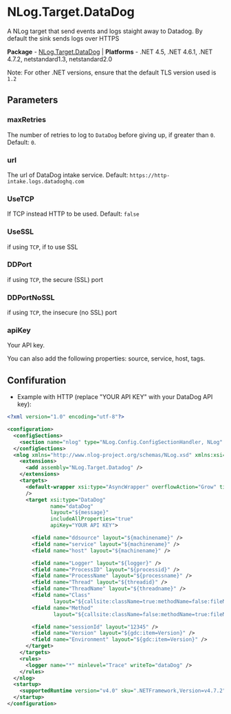 # NLog.Target.DataDog

A NLog target that send events and logs staight away to Datadog. By default the sink sends logs over HTTPS

**Package** - [NLog.Target.DataDog](https://www.nuget.org/packages/NLog.Target.Datadog/)
| **Platforms** - .NET 4.5, .NET 4.6.1, .NET 4.7.2, netstandard1.3, netstandard2.0

Note: For other .NET versions, ensure that the default TLS version used is `1.2`


## Parameters
### maxRetries
The number of retries to log to `DataDog` before giving up, if greater than `0`. Default: `0`. 

### url
The url of DataDog intake service. Default: `https://http-intake.logs.datadoghq.com`

### UseTCP
If TCP instead HTTP to be used. Default: `false`

### UseSSL
if using `TCP`, if to use SSL

### DDPort
if using `TCP`, the secure (SSL) port

### DDPortNoSSL
if using `TCP`, the insecure (no SSL) port

### apiKey
Your API key.

You can also add the following properties: source, service, host, tags.

## Confifuration

* Example with HTTP (replace "YOUR API KEY" with your DataDog API key):

```xml
<?xml version="1.0" encoding="utf-8"?>

<configuration>
  <configSections>
    <section name="nlog" type="NLog.Config.ConfigSectionHandler, NLog" />
  </configSections>
  <nlog xmlns="http://www.nlog-project.org/schemas/NLog.xsd" xmlns:xsi="http://www.w3.org/2001/XMLSchema-instance">
    <extensions>
      <add assembly="NLog.Target.Datadog" />
    </extensions>
    <targets>
      <default-wrapper xsi:type="AsyncWrapper" overflowAction="Grow" timeToSleepBetweenBatches="1"
      />
      <target xsi:type="DataDog"
              name="dataDog"
              layout="${message}"
              includeAllProperties="true"
              apiKey="YOUR API KEY">

        <field name="ddsource" layout="${machinename}" />
        <field name="service" layout="${machinename}" />
        <field name="host" layout="${machinename}" />

        <field name="Logger" layout="${logger}" />
        <field name="ProcessID" layout="${processid}" />
        <field name="ProcessName" layout="${processname}" />
        <field name="Thread" layout="${threadid}" />
        <field name="ThreadName" layout="${threadname}" />
        <field name="Class"
               layout="${callsite:className=true:methodName=false:fileName=false:includeSourcePath=false}" />
        <field name="Method"
               layout="${callsite:className=false:methodName=true:fileName=false:includeSourcePath=false}" />

        <field name="sessionId" layout="12345" />
        <field name="Version" layout="${gdc:item=Version}" />
        <field name="Environment" layout="${gdc:item=Version}" />
      </target>
    </targets>
    <rules>
      <logger name="*" minlevel="Trace" writeTo="dataDog" />
    </rules>
  </nlog>
  <startup>
    <supportedRuntime version="v4.0" sku=".NETFramework,Version=v4.7.2" />
  </startup>
</configuration>
```

